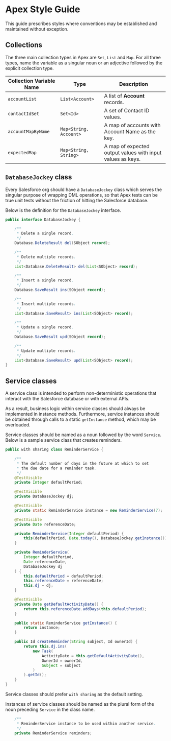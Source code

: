# Apex Style Guide

This guide prescribes styles where conventions may be established
and maintained without exception.

## Collections

The three main collection types in Apex are `Set`, `List` and `Map`.
For all three types, name the variable as a singular noun or an adjective
followed by the explicit collection type.

Collection Variable Name | Type                   | Description
------------------------ | ----                   | -----------
`accountList`            | `List<Account>`        | A list of **Account** records.
`contactIdSet`           | `Set<Id>`              | A set of Contact ID values.
`accountMapByName`       | `Map<String, Account>` | A map of accounts with Account Name as the key.
`expectedMap`            | `Map<String, String>`  | A map of expected output values with input values as keys.

## `DatabaseJockey` class

Every Salesforce org should have a `DatabaseJockey` class which serves
the singular purpose of wrapping DML operations, so that Apex tests
can be true unit tests without the friction of hitting the Salesforce database.

Below is the definition for the `DatabaseJockey` interface.

```java
public interface DatabaseJockey {

    /**
     * Delete a single record.
     */
    Database.DeleteResult del(SObject record);

    /**
     * Delete multiple records.
     */
    List<Database.DeleteResult> del(List<SObject> record);

    /**
     * Insert a single record.
     */
    Database.SaveResult ins(SObject record);

    /**
     * Insert multiple records.
     */
    List<Database.SaveResult> ins(List<SObject> record);

    /**
     * Update a single record.
     */
    Database.SaveResult upd(SObject record);

    /**
     * Update multiple records.
     */
    List<Database.SaveResult> upd(List<SObject> record);
}
```

## Service classes

A service class is intended to perform non-deterministic operations that
interact with the Salesforce database or with external APIs.

As a result, business logic within service classes should always
be implemented in instance methods. Furthermore, service instances
should be obtained through calls to a static `getInstance` method, which
may be overloaded.

Service classes should be named as a noun followed by the word `Service`.
Below is a sample service class that creates reminders.

```java
public with sharing class ReminderService {

    /**
     * The default number of days in the future at which to set
     * the due date for a reminder task.
     */
    @TestVisible
    private Integer defaultPeriod;

    @TestVisible
    private DatabaseJockey dj;

    @TestVisible
    private static ReminderService instance = new ReminderService(7);

    @TestVisible
    private Date referenceDate;

    private ReminderService(Integer defaultPeriod) {
        this(defaultPeriod, Date.today(), DatabaseJockey.getInstance());
    }

    private ReminderService(
        Integer defaultPeriod,
        Date referenceDate,
        DatabaseJockey dj
    ) {
        this.defaultPeriod = defaultPeriod;
        this.referenceDate = referenceDate;
        this.dj = dj;
    }

    @TestVisible
    private Date getDefaultActivityDate() {
        return this.referenceDate.addDays(this.defaultPeriod);
    }

    public static ReminderService getInstance() {
        return instance;
    }

    public Id createReminder(String subject, Id ownerId) {
        return this.dj.ins(
            new Task(
                ActivityDate = this.getDefaultActivityDate(),
                OwnerId = ownerId,
                Subject = subject
            )
        ).getId();
    }
}
```

Service classes should prefer `with sharing` as the default setting.

Instances of service classes should be named as the plural form of
the noun preceding `Service` in the class name.

```java
    /**
     * ReminderService instance to be used within another service.
     */
    private ReminderService reminders;
```
